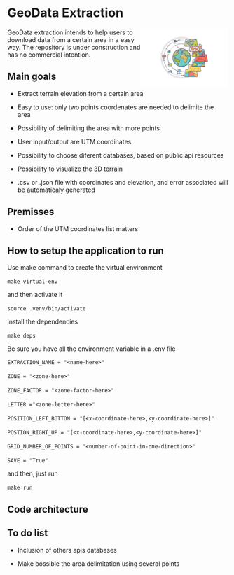 # GeoData Extraction

<img align="right" width= 200 src="images/logo.webp">

GeoData extraction intends to help users to download data from a certain area in a easy way. The repository is under construction and has no commercial intention.


## Main goals
- Extract terrain elevation from a certain area

- Easy  to use: only two points coordenates are needed to delimite the area

- Possibility of delimiting the area with more points

- User input/output are UTM coordinates

- Possibility to choose diferent databases, based on public api resources

- Possibility to visualize the 3D terrain

- .csv or .json file with coordinates and elevation, and error associated will be automaticaly generated

## Premisses
- Order of the UTM coordinates list matters

## How to setup the application to run

Use make command to create the virtual environment

```make virtual-env```

and then activate it

```source .venv/bin/activate```

install the dependencies

```make deps```

Be sure you have all the environment variable in a .env file

```
EXTRACTION_NAME = "<name-here>"

ZONE = "<zone-here>"

ZONE_FACTOR = "<zone-factor-here>"

LETTER ="<zone-letter-here>"

POSITION_LEFT_BOTTOM = "[<x-coordinate-here>,<y-coordinate-here>]"

POSTION_RIGHT_UP = "[<x-coordinate-here>,<y-coordinate-here>]"

GRID_NUMBER_OF_POINTS = "<number-of-point-in-one-direction>" 

SAVE = "True"
```

and then, just run

```make run```

## Code architecture


## To do list
- Inclusion of others apis databases

- Make possible the area delimitation using several points